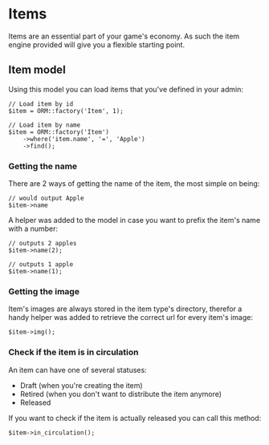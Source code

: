 # Items

Items are an essential part of your game's economy. As such the item engine provided will give you a flexible starting point.

## Item model

Using this model you can load items that you've defined in your admin:

    // Load item by id
    $item = ORM::factory('Item', 1);

    // Load item by name
    $item = ORM::factory('Item')
        ->where('item.name', '=', 'Apple')
        ->find();

### Getting the name

There are 2 ways of getting the name of the item, the most simple on being:

    // would output Apple
    $item->name

A helper was added to the model in case you want to prefix the item's name with a number:

    // outputs 2 apples
    $item->name(2);

    // outputs 1 apple
    $item->name(1);

### Getting the image
Item's images are always stored in the item type's directory, therefor a handy helper was added to retrieve the correct url
for every item's image:

    $item->img();

### Check if the item is in circulation

An item can have one of several statuses:

 - Draft (when you're creating the item)
 - Retired (when you don't want to distribute the item anymore)
 - Released

If you want to check if the item is actually released you can call this method:

    $item->in_circulation();
